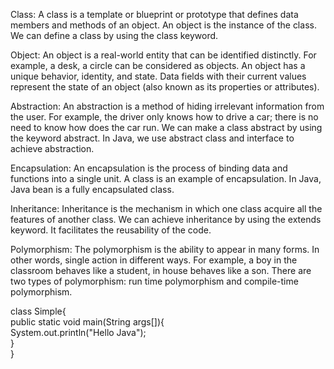 Class: A class is a template or blueprint or prototype that defines data members and methods of an object. An object is the instance of the class. We can define a class by using the class keyword.

Object: An object is a real-world entity that can be identified distinctly. For example, a desk, a circle can be considered as objects. An object has a unique behavior, identity, and state. Data fields with their current values represent the state of an object (also known as its properties or attributes).

Abstraction: An abstraction is a method of hiding irrelevant information from the user. For example, the driver only knows how to drive a car; there is no need to know how does the car run. We can make a class abstract by using the keyword abstract. In Java, we use abstract class and interface to achieve abstraction.

Encapsulation: An encapsulation is the process of binding data and functions into a single unit. A class is an example of encapsulation. In Java, Java bean is a fully encapsulated class.

Inheritance: Inheritance is the mechanism in which one class acquire all the features of another class. We can achieve inheritance by using the extends keyword. It facilitates the reusability of the code.

Polymorphism: The polymorphism is the ability to appear in many forms. In other words, single action in different ways. For example, a boy in the classroom behaves like a student, in house behaves like a son. There are two types of polymorphism: run time polymorphism and compile-time polymorphism.

class Simple{  
    public static void main(String args[]){  
     System.out.println("Hello Java");  
    }  
}  